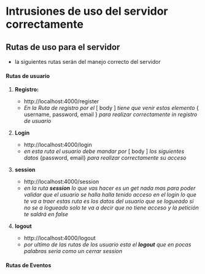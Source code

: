 # Intrusiones de uso del servidor correctamente

## Rutas de uso para el servidor

- la siguientes rutas serán del manejo correcto del servidor

#### Rutas de usuario

1.  **Registro:**

    - http://localhost:4000/register
    - _En la Ruta de registro por el_ [ body ] _tiene que venir estos elemento_ { username, password, email }
      _para realizar correctamente in registro de usuario_

2.  **Login**

    - http://localhost:4000/login
    - _en esta ruta el usuario debe mandar por_ [ body ] _los siguientes datos_ {password, email} _para realizar correctamente su acceso_

3.  **session**

    - http://localhost:4000/session
    - _en la ruta **session** lo que vas hacer es un get nada mas para poder validar que el usuario se halla halla tenido acceso en el login lo que te va a traer estas ruta es los datos del usuario que se logueado si no se a logueado solo te va a decir que no tiene acceso y la petición te saldrá en false_

4.  **logout**

    - http://localhost:4000/logout
    - _por ultimo de las rutas de los usuario esta el **logout** que en pocas palabras seria como un cerrar session_

#### Rutas de Eventos
